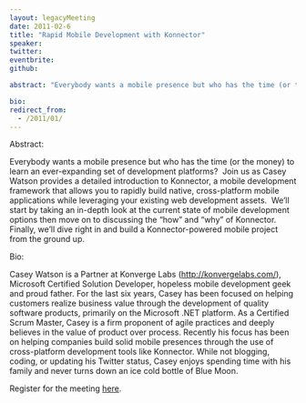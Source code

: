 ```yaml
---
layout: legacyMeeting
date: 2011-02-6
title: "Rapid Mobile Development with Konnector"
speaker:
twitter:
eventbrite:
github:

abstract: "Everybody wants a mobile presence but who has the time (or the money) to learn an ever-expanding set of development platforms?&nbsp; Join us as Casey Watson provides a detailed introduction to Konnector, a mobile development framework that allows you to rapidly build native, cross-platform mobile applications while leveraging your existing web development assets.&nbsp; We&#8217;ll start by taking an in-depth look at the current state of mobile development options then move on to discussing the &#8220;how&#8221; and &#8220;why&#8221; of Konnector.&nbsp; Finally, we&#8217;ll dive right in and build a Konnector-powered mobile project from the ground up."

bio:
redirect_from:
  - /2011/01/
---
```


<p>Abstract:</p>
<p>Everybody wants a mobile presence but who has the time (or the money) to learn an ever-expanding set of development platforms?&nbsp; Join us as Casey Watson provides a detailed introduction to Konnector, a mobile development framework that allows you to rapidly build native, cross-platform mobile applications while leveraging your existing web development assets.&nbsp; We&#8217;ll start by taking an in-depth look at the current state of mobile development options then move on to discussing the &#8220;how&#8221; and &#8220;why&#8221; of Konnector.&nbsp; Finally, we&#8217;ll dive right in and build a Konnector-powered mobile project from the ground up.</p>
<p>Bio:</p>
<p>Casey Watson is a Partner at Konverge Labs (<a href="http://konvergelabs.com/" target="_blank">http://konvergelabs.com/</a>), Microsoft Certified Solution Developer, hopeless mobile development geek and proud father. For the last six years, Casey has been focused on helping customers realize business value through the development of quality software products, primarily on the Microsoft .NET platform. As a Certified Scrum Master, Casey is a firm proponent of agile practices and deeply believes in the value of product over process. Recently his focus has been on helping companies build solid mobile presences through the use of cross-platform development tools like Konnector. While not blogging, coding, or updating his Twitter status, Casey enjoys spending time with his family and never turns down an ice cold bottle of Blue Moon.</p>
<p>Register for the meeting <a href="http://www.eventbrite.com/event/1209390319" target="_blank">here</a>.</p>

